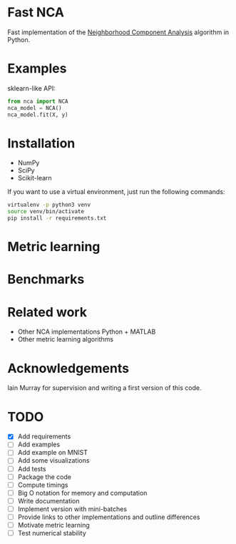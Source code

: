 # Fast NCA

Fast implementation of the [Neighborhood Component Analysis](https://papers.nips.cc/paper/2566-neighbourhood-components-analysis.pdf) algorithm in Python.

# Examples

sklearn-like API:

```python
from nca import NCA
nca_model = NCA()
nca_model.fit(X, y)
```

# Installation

- NumPy
- SciPy
- Scikit-learn

If you want to use a virtual environment, just run the following commands:

```bash
virtualenv -p python3 venv
source venv/bin/activate
pip install -r requirements.txt
```

# Metric learning

# Benchmarks

# Related work

- Other NCA implementations Python + MATLAB
- Other metric learning algorithms

# Acknowledgements

Iain Murray for supervision and writing a first version of this code.

# TODO

- [x] Add requirements
- [ ] Add examples
- [ ] Add example on MNIST
- [ ] Add some visualizations
- [ ] Add tests
- [ ] Package the code
- [ ] Compute timings
- [ ] Big O notation for memory and computation
- [ ] Write documentation
- [ ] Implement version with mini-batches
- [ ] Provide links to other implementations and outline differences
- [ ] Motivate metric learning
- [ ] Test numerical stability
